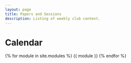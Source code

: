 ```yaml
---
layout: page
title: Papers and Sessions
description: Listing of weekly club content.
---
```


# Calendar

{% for module in site.modules %}
{{ module }}
{% endfor %}
